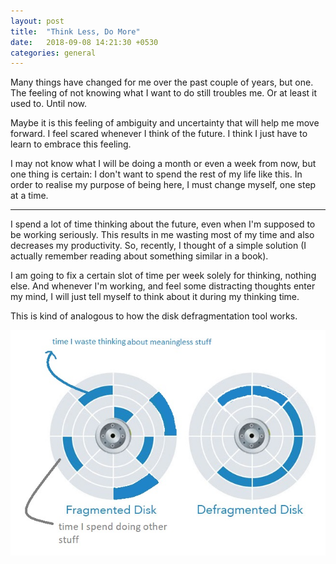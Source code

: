 ```yaml
---
layout: post
title:  "Think Less, Do More"
date:   2018-09-08 14:21:30 +0530
categories: general
---
```


Many things have changed for me over the past couple of years, but one. The feeling of not knowing what I want to do still troubles me. Or at least it used to. Until now.

Maybe it is this feeling of ambiguity and uncertainty that will help me move forward. I feel scared whenever I think of the future. I think I just have to learn to embrace this feeling. 

I may not know what I will be doing a month or even a week from now, but one thing is certain: I don't want to spend the rest of my life like this. In order to realise my purpose of being here, I must change myself, one step at a time.

---

I spend a lot of time thinking about the future, even when I'm supposed to be working seriously. This results in me wasting most of my time and also decreases my productivity. So, recently, I thought of a simple solution (I actually remember reading about something similar in a book). 

I am going to fix a certain slot of time per week solely for thinking, nothing else. And whenever I'm working, and feel some distracting thoughts enter my mind, I will just tell myself to think about it during my thinking time.

This is kind of analogous to how the disk defragmentation tool works.

<center><img src="/assets/images/disk-defrag.jpg"></center>